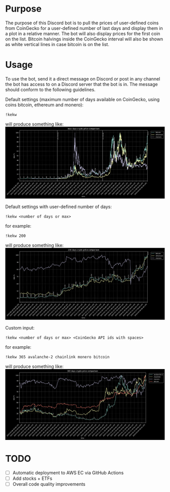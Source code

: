 # Purpose #

The purpose of this Discord bot is to pull the prices of user-defined coins from CoinGecko for a user-defined number of last days and display them in a plot in a relative manner.
The bot will also display prices for the first coin on the list.
Bitcoin halvings inside the CoinGecko interval will also be shown as white vertical lines in case bitcoin is on the list.

# Usage #

To use the bot, send it a direct message on Discord or post in any channel the bot has access to on a Discord server that the bot is in. The message should conform to the following guidelines.

Default settings (maximum number of days available on CoinGecko, using coins bitcoin, ethereum and monero):

    !kekw

will produce something like:
![example 1](pics/1.png)

Default settings with user-defined number of days:

    !kekw <number of days or max>

for example:

    !kekw 200

will produce something like:
![example 2](pics/2.png)

Custom input:

    !kekw <number of days or max> <CoinGecko API ids with spaces>

for example:

    !kekw 365 avalanche-2 chainlink monero bitcoin

will produce something like:
![example 3](pics/3.png)


# TODO #

* [ ] Automatic deployment to AWS EC via GitHub Actions
* [ ] Add stocks + ETFs
* [ ] Overall code quality improvements
